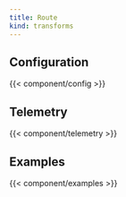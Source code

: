 ```yaml
---
title: Route
kind: transforms
---
```


## Configuration

{{< component/config >}}

## Telemetry

{{< component/telemetry >}}

## Examples

{{< component/examples >}}
